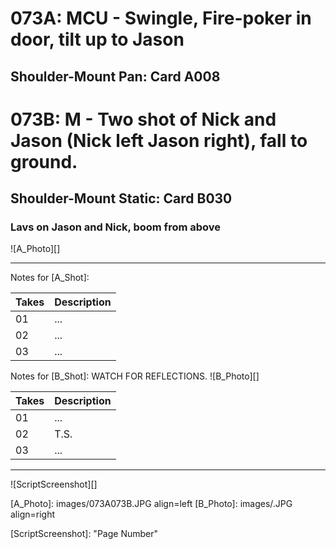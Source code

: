 # 073A: MCU - Swingle, Fire-poker in door, tilt up to Jason
## Shoulder-Mount Pan: Card A008

# 073B: M - Two shot of Nick and Jason (Nick left Jason right), fall to ground.
## Shoulder-Mount Static: Card B030

### Lavs on Jason and Nick, boom from above

![A_Photo][]

----

Notes for [A_Shot]: 

| Takes | Description |
|:---|:----|
| 01 | ... |
| 02 | ... |
| 03 | ... |

Notes for [B_Shot]: WATCH FOR REFLECTIONS.
![B_Photo][]

| Takes | Description |
|:---|:----|
| 01 | ... |
| 02 | T.S. |
| 03 | ... |

----

![ScriptScreenshot][]


[A_Photo]:  images/073A073B.JPG align=left
[B_Photo]:  images/.JPG align=right

[ScriptScreenshot]: "Page Number"